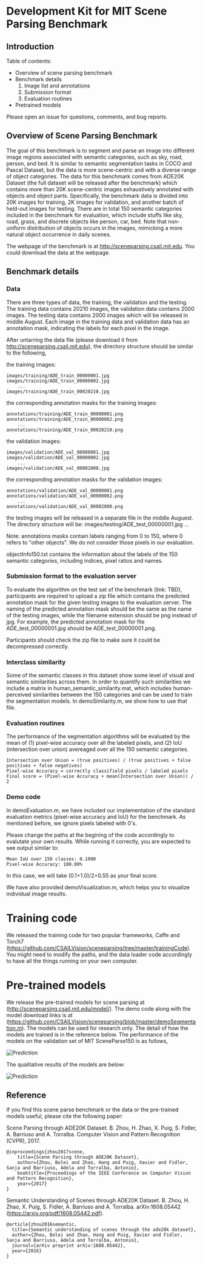 #  Development Kit for MIT Scene Parsing Benchmark

## Introduction

Table of contents:
- Overview of scene parsing benchmark
- Benchmark details
    1. Image list and annotations
    2. Submission format
    3. Evaluation routines
- Pretrained models

Please open an issue for questions, comments, and bug reports. 

##  Overview of Scene Parsing Benchmark
The goal of this benchmark is to segment and parse an image into different image regions associated with semantic categories, such as sky, road, person, and bed. It is similar to semantic segmentation tasks in COCO and Pascal Dataset, but the data is more scene-centric and with a diverse range of object categories. The data for this benchmark comes from ADE20K Dataset (the full dataset will be released after the benchmark) which contains more than 20K scene-centric images exhaustively annotated with objects and object parts. Specifically, the benchmark data is divided into 20K images for training, 2K images for validation, and another batch of held-out images for testing. There are in total 150 semantic categories included in the benchmark for evaluation, which include stuffs like sky, road, grass, and discrete objects like person, car, bed. Note that non-uniform distribution of objects occurs in the images, mimicking a more natural object occurrence in daily scenes.

The webpage of the benchmark is at http://sceneparsing.csail.mit.edu. You could download the data at the webpage.

## Benchmark details

### Data
There are three types of data, the training, the validation and the testing. The training data contains 20210 images, the validation data contains 2000 images. The testing data contains 2000 images which will be released in middle August. Each image in the training data and validation data has an annotation mask, indicating the labels for each pixel in the image. 

After untarring the data file (please download it from http://sceneparsing.csail.mit.edu), the directory structure should be similar to the following, 

the training images:

    images/training/ADE_train_00000001.jpg
    images/training/ADE_train_00000002.jpg
        ...
    images/training/ADE_train_00020210.jpg

the corresponding annotation masks for the training images:
    
    annotations/training/ADE_train_00000001.png
    annotations/training/ADE_train_00000002.png
        ...
    annotations/training/ADE_train_00020210.png

the validation images:
    
    images/validation/ADE_val_00000001.jpg
    images/validation/ADE_val_00000002.jpg
        ...
    images/validation/ADE_val_00002000.jpg

the corresponding annotation masks for the validation images:

    annotations/validation/ADE_val_00000001.png
    annotations/validation/ADE_val_00000002.png
        ...
    annotations/validation/ADE_val_00002000.png

the testing images will be released in a separate file in the middle Auguest. The directory structure will be:
    images/testing/ADE_test_00000001.jpg
        ...

Note: annotations masks contain labels ranging from 0 to 150, where 0 refers to "other objects". We do not consider those pixels in our evaluation.

objectInfo150.txt contains the information about the labels of the 150 semantic categories, including indices, pixel ratios and names.

### Submission format to the evaluation server
To evaluate the algorithm on the test set of the benchmark (link: TBD), participants are required to upload a zip file which contains the predicted annotation mask for the given testing images to the evaluation server. The naming of the predicted annotation mask should be the same as the name of the testing images, while the filename extension should be png instead of jpg. For example, the predicted annotation mask for file ADE_test_00000001.jpg should be ADE_test_00000001.png.

Participants should check the zip file to make sure it could be decompressed correctly. 

### Interclass similarity
Some of the semantic classes in this dataset show some level of visual and semantic similarities across them. In order to quantify such similarities we include a matrix in human_semantic_similarity.mat, which includes human-perceived similarities between the 150 categories and can be used to train the segmentation models. In demoSimilarity.m, we show how to use that file. 

### Evaluation routines
The performance of the segmentation algorithms will be evaluated by the mean of (1) pixel-wise accuracy over all the labeled pixels, and (2) IoU (intersection over union) avereaged over all the 150 semantic categories. 

    Intersection over Union = (true positives) / (true positives + false positives + false negatives)
    Pixel-wise Accuracy = correctly classifield pixels / labeled pixels
    Final score = (Pixel-wise Accuracy + mean(Intersection over Union)) / 2

### Demo code
In demoEvaluation.m, we have included our implementation of the standard evaluation metrics (pixel-wise accuracy and IoU) for the benchmark. As mentioned before, we ignore pixels labeled with 0's.

Please change the paths at the begining of the code accordingly to evalutate your own results. While running it correctly, you are expected to see output similar to:

    Mean IoU over 150 classes: 0.1000
    Pixel-wise Accuracy: 100.00%

In this case, we will take (0.1+1.0)/2=0.55 as your final score.

We have also provided demoVisualization.m, which helps you to visualize individual image results.

# Training code

We released the training code for two popular frameworks, Caffe and Torch7 (https://github.com/CSAILVision/sceneparsing/tree/master/trainingCode). You might need to modify the paths, and the data loader code accordingly to have all the things running on your own computer.

# Pre-trained models

We release the pre-trained models for scene parsing at (http://sceneparsing.csail.mit.edu/model/). The demo code along with the model download links is at (https://github.com/CSAILVision/sceneparsing/blob/master/demoSegmentation.m). The models can be used for research only. The detail of how the models are trained is in the reference below. The performance of the models on the validation set of MIT SceneParse150 is as follows,

![Prediction](http://sceneparsing.csail.mit.edu/sceneparsing/acc_1.png)

The qualitative results of the models are below:

![Prediction](http://sceneparsing.csail.mit.edu/sceneparsing/segmentation.png)

## Reference

If you find this scene parse benchmark or the data or the pre-trained models useful, please cite the following paper:

Scene Parsing through ADE20K Dataset. B. Zhou, H. Zhao, X. Puig, S. Fidler, A. Barriuso and A. Torralba. Computer Vision and Pattern Recognition (CVPR), 2017.

    @inproceedings{zhou2017scene,
        title={Scene Parsing through ADE20K Dataset},
        author={Zhou, Bolei and Zhao, Hang and Puig, Xavier and Fidler, Sanja and Barriuso, Adela and Torralba, Antonio},
        booktitle={Proceedings of the IEEE Conference on Computer Vision and Pattern Recognition},
        year={2017}
    }
    
Semantic Understanding of Scenes through ADE20K Dataset. B. Zhou, H. Zhao, X. Puig, S. Fidler, A. Barriuso and A. Torralba. arXiv:1608.05442 (https://arxiv.org/pdf/1608.05442.pdf).

    @article{zhou2016semantic,
      title={Semantic understanding of scenes through the ade20k dataset},
      author={Zhou, Bolei and Zhao, Hang and Puig, Xavier and Fidler, Sanja and Barriuso, Adela and Torralba, Antonio},
      journal={arXiv preprint arXiv:1608.05442},
      year={2016}
    }



